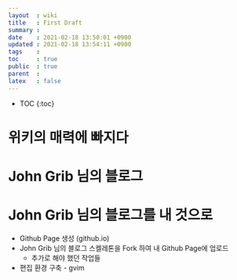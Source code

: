 ```yaml
---
layout  : wiki
title   : First Draft
summary : 
date    : 2021-02-18 13:50:01 +0900
updated : 2021-02-18 13:54:11 +0900
tags    : 
toc     : true
public  : true
parent  : 
latex   : false
---
```

* TOC
{:toc}

# 위키의 매력에 빠지다



# John Grib 님의 블로그



# John Grib 님의 블로그를 내 것으로

* Github Page 생성 (github.io)
* John Grib 님의 블로그 스켈레톤을 Fork 하여 내 Github Page에 업로드
    * 추가로 해야 했던 작업들
* 편집 환경 구축 - gvim

